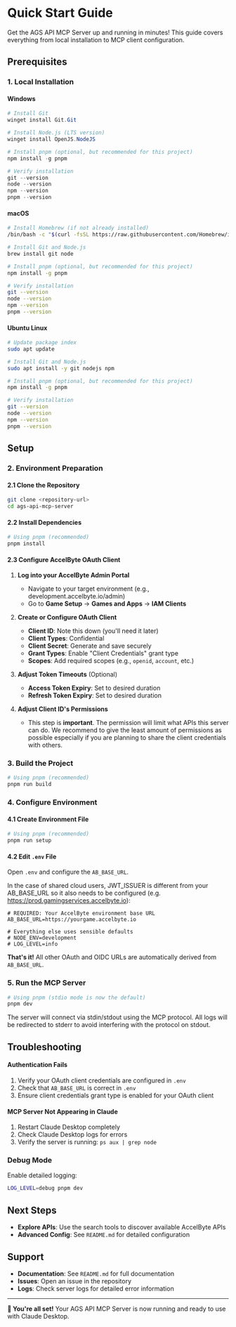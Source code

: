 # Quick Start Guide

Get the AGS API MCP Server up and running in minutes! This guide covers everything from local installation to MCP client configuration.

## Prerequisites

### 1. Local Installation

#### Windows
```powershell
# Install Git
winget install Git.Git

# Install Node.js (LTS version)
winget install OpenJS.NodeJS

# Install pnpm (optional, but recommended for this project)
npm install -g pnpm

# Verify installation
git --version
node --version
npm --version
pnpm --version
```

#### macOS
```bash
# Install Homebrew (if not already installed)
/bin/bash -c "$(curl -fsSL https://raw.githubusercontent.com/Homebrew/install/HEAD/install.sh)"

# Install Git and Node.js
brew install git node

# Install pnpm (optional, but recommended for this project)
npm install -g pnpm

# Verify installation
git --version
node --version
npm --version
pnpm --version
```

#### Ubuntu Linux
```bash
# Update package index
sudo apt update

# Install Git and Node.js
sudo apt install -y git nodejs npm

# Install pnpm (optional, but recommended for this project)
npm install -g pnpm

# Verify installation
git --version
node --version
npm --version
pnpm --version
```

## Setup

### 2. Environment Preparation

#### 2.1 Clone the Repository
```bash
git clone <repository-url>
cd ags-api-mcp-server
```

#### 2.2 Install Dependencies
```bash
# Using pnpm (recommended)
pnpm install
```

#### 2.3 Configure AccelByte OAuth Client

1. **Log into your AccelByte Admin Portal**
   - Navigate to your target environment (e.g., development.accelbyte.io/admin)
   - Go to **Game Setup** → **Games and Apps** → **IAM Clients**

2. **Create or Configure OAuth Client**
   - **Client ID**: Note this down (you'll need it later)
   - **Client Types**: Confidential
   - **Client Secret**: Generate and save securely
   - **Grant Types**: Enable "Client Credentials" grant type
   - **Scopes**: Add required scopes (e.g., `openid`, `account`, etc.)

3. **Adjust Token Timeouts** (Optional)
   - **Access Token Expiry**: Set to desired duration
   - **Refresh Token Expiry**: Set to desired duration

4. **Adjust Client ID's Permissions**
   - This step is **important**.  The permission will limit what APIs this server can do.  We recommend to give the least amount of permissions as possible especially if you are planning to share the client credentials with others.



### 3. Build the Project
```bash
# Using pnpm (recommended)
pnpm run build
```

### 4. Configure Environment

#### 4.1 Create Environment File
```bash
# Using pnpm (recommended)
pnpm run setup
```

#### 4.2 Edit `.env` File
Open `.env` and configure the `AB_BASE_URL`.  

In the case of shared cloud users, JWT_ISSUER is different from your AB_BASE_URL so it also needs to be configured (e.g. https://prod.gamingservices.accelbyte.io):

```env
# REQUIRED: Your AccelByte environment base URL
AB_BASE_URL=https://yourgame.accelbyte.io

# Everything else uses sensible defaults
# NODE_ENV=development
# LOG_LEVEL=info
```

**That's it!** All other OAuth and OIDC URLs are automatically derived from `AB_BASE_URL`.

### 5. Run the MCP Server
```bash
# Using pnpm (stdio mode is now the default)
pnpm dev
```

The server will connect via stdin/stdout using the MCP protocol. All logs will be redirected to stderr to avoid interfering with the protocol on stdout.

## Troubleshooting

#### Authentication Fails
1. Verify your OAuth client credentials are configured in `.env`
2. Check that `AB_BASE_URL` is correct in `.env`
3. Ensure client credentials grant type is enabled for your OAuth client

#### MCP Server Not Appearing in Claude
1. Restart Claude Desktop completely
2. Check Claude Desktop logs for errors
3. Verify the server is running: `ps aux | grep node`

### Debug Mode
Enable detailed logging:
```bash
LOG_LEVEL=debug pnpm dev
```

## Next Steps

- **Explore APIs**: Use the search tools to discover available AccelByte APIs
- **Advanced Config**: See `README.md` for detailed configuration

## Support

- **Documentation**: See `README.md` for full documentation
- **Issues**: Open an issue in the repository
- **Logs**: Check server logs for detailed error information

---

**🎉 You're all set!** Your AGS API MCP Server is now running and ready to use with Claude Desktop.

